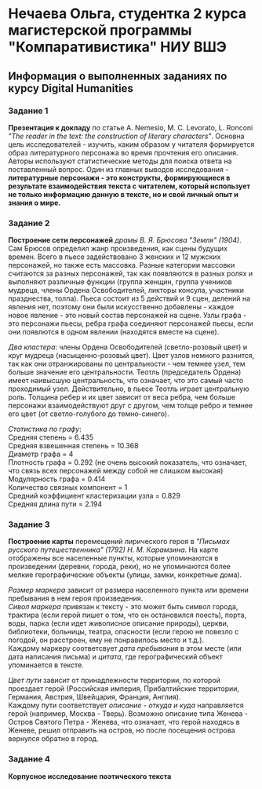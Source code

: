 # Нечаева Ольга, студентка 2 курса магистерской программы "Компаративистика" НИУ ВШЭ #
## Информация о выполненных заданиях по курсу Digital Humanities ##

### Задание 1 ###
**Презентация к докладу** по статье A. Nemesio, M. C. Levorato, L. Ronconi *"The reader in the text: the construction of literary characters"*. Основна цель исследователей - изучить, каким образом у читателя формируется образ литературного персонажа во время прочтения его описания. Авторы используют статистические методы для поиска ответа на поставленный вопрос. Один из главных выводов исследования - **литературные персонажи - это конструкты, формирующиеся в результате взаимодействия текста с читателем, который использует не только информацию данную в тексте, но и свой личный опыт и знания о мире.**

### Задание 2 ###
**Построение сети персонажей** *драмы В. Я. Брюсова "Земля" (1904)*. Сам Брюсов определил жанр произведения, как сцены будущих времен. Всего в пьесе задействовано 3 женских и 12 мужских персонажей, но также есть массовка. Разные категории массовки считаются за разных персонажей, так как появляются в разных ролях и выполняют различные функции (группа женщин, группа учеников мудреца, члены Ордена Освободителей, ликторы консула, участники празднества, толпа). Пьеса состоит из 5 действий и 9 сцен, делений на явления нет, поэтому они были искусственно добавлены - каждое новое явление - это новый состав персонажей на сцене. Узлы графа - это персонажи пьесы, ребра графа соединяют персонажей пьесы, если они появлются в одном явлении (находятся вместе на сцене).

*Два кластера*: члены Ордена Освободителей (светло-розовый цвет) и круг мудреца (насыщенно-розовый цвет). Цвет узлов немного разнится, так как они отранжированы по центральности - чем темнее узел, тем больше значение его центральности. Теотль (председатель Ордена) имеет наивысшую центральность, что означает, что это самый часто проходимый узел. Действительно, в пьесе Теотль играет центральную роль. Толщина ребер и их цвет зависит от веса ребра, чем больше персонажи взаимодействуют друг с другом, чем толще ребро и темнее его цвет (от светло-голубого до темно-синего).

*Статистика по графу*:  
Средняя степень = 6.435  
Средняя взвешенная степень =  10.368  
Диаметр графа = 4  
Плотность графа = 0.292 (не очень высокий показатель, что означает, что связь всех персонажей между собой не слишком высокая)  
Модулярность графа = 0.414  
Количество связных компонент = 1  
Средний коэффициент кластеризации узла = 0.829  
Средняя длина пути = 2.194

### Задание 3 ###
**Построение карты** перемещений лирического героя в *"Письмах русского путешественника" (1792) Н. М. Карамзина*. На карте отображены все населенные пункты, которые упоминаются в произведении (деревни, города, реки), но не упоминаются более мелкие герографические объекты (улицы, замки, конкретные дома).

*Размер маркера* зависит от размера населенного пункта или времени пребывания в нем героя произведения.  
*Сивол маркера* привязан к тексту - это может быть символ города, трактира (если герой пишет о том, что он остановился поесть), порта, воды, парка (если идет живописное описание природы), церкви, библиотеки, больницы, театра, опасности (если герою не повезло с погодой, он расстроен, ему не понравилось место и т.д.).  
Каждому маркеру соответсвует *дата пребывания* в этом месте (или дата написания письма) и *цитата*, где герографический объект упоминается в тексте.

*Цвет пути* зависит от принадлежности территории, по которой проездает герой (Российская империя, Прибалтийские территории, Германия, Австрия, Швейцария, Франция, Англия).  
Каждому пути соответствует *описание - откуда и куда* направляется герой (например, Москва - Тверь). Возможно описание типа Женева - Остров Святого Петра - Женева, что означает, что герой находясь в Женеве, решил отправить на остров, но после посещения острова вернулся обратно в город.


### Задание 4 ###
**Корпусное исследование поэтического текста**

